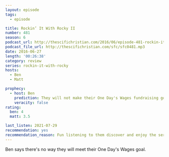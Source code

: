 ```yaml
---
layout: episode
tags:
  - episode

title: Rockin’ It With Rocky II
number: 481
season: 6
podcast_url: http://thescifichristian.com/2016/06/episode-481-rockin-it-with-rocky-ii/
podcast_file_url: http://thescifichristian.com/sfc/sfc0481.mp3
date: 2016-06-27
length: '00:26:38'
category: review
series: rockin-it-with-rocky
hosts:
  - Ben
  - Matt

prophecy:
  - host: Ben
    prediction: They will not make their One Day's Wages fundraising goal
    veracity: false
rating:
  ben: 4
  matt: 3.5

last_listen: 2021-07-29
recommendation: yes
recommendation_reason: Fun listening to them discover and enjoy the series
---
```


Ben says there's no way they will meet their One Day's Wages goal.